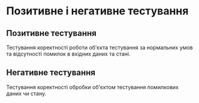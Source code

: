 # Позитивне і негативне тестування

## Позитивне тестування

Тестування коректності роботи об'єкта тестування за нормальних умов та відсутності помилок в вхідних даних та стані.

## Негативне тестування

Тестування коректності обробки об'єктом тестування помилкових даних чи стану.
